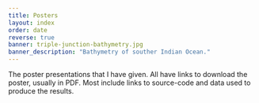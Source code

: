 ```yaml
---
title: Posters
layout: index
order: date
reverse: true
banner: triple-junction-bathymetry.jpg
banner_description: "Bathymetry of souther Indian Ocean."
---
```


The poster presentations that I have given.
All have links to download the poster, usually in PDF.
Most include links to source-code and data used to produce the results.

